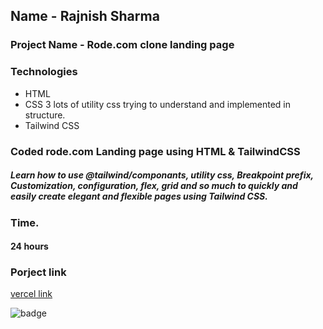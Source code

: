 ## Name - Rajnish Sharma 

### Project Name - Rode.com clone landing page 

 

### Technologies
- HTML 
- CSS 3 lots of utility css trying to understand and implemented in structure.
- Tailwind CSS

###  Coded rode.com Landing page using HTML & TailwindCSS
##### Learn how to use @tailwind/componants, utility css, Breakpoint prefix, Customization, configuration, flex, grid and so much to quickly and easily create elegant and flexible pages using Tailwind CSS.


 

### Time.
#### 24 hours

### Porject link
[vercel link ](https://rode-clone-tailwind-project.vercel.app/)

![badge](https://img.shields.io/badge/HTML-CSS-blue)
